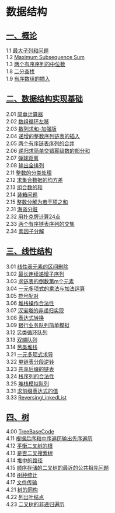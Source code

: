 # 数据结构
## [一、概论](/Base)
1.1 [最大子列和问题](/Base/1_01_BaseMaxSubSum/1_01_BaseMaxSubSum.cpp)  
1.2 [Maximum Subsequence Sum](/Base/1_02_MaxSubSum/1_02_MaxSubSum.cpp)  
1.3 [两个有序序列的中位数](/Base/1_03_MeanFor2S/1_03_MeanFor2S.cpp)  
1.8 [二分查找](/Base/1_08_BinarySearch/1_08_BinarySearch.cpp)  
1.9 [有序数组的插入](/Base/1_09_Insert/1_09_Insert.cpp)  

## [二、数据结构实现基础](/DSBase)
2.01 [简单计算器](/DSBase/2_01_简单计算器/2_01_简单计算器.cpp)  
2.02 [数组循环左移](/DSBase/2_02_数组循环左移/2_02_数组循环左移.cpp)  
2.03 [数列求和-加强版](/DSBase/2_03_数列求和加强版/2_03_数列求和加强版.cpp)  
2.04 [递增的整数序列链表的插入](/DSBase/2_04_递增的整数序列链表的插入/2_04_递增的整数序列链表的插入.cpp)  
2.05 [两个有序链表序列的合并](/DSBase/2_05_两个有序链表序列的合并/2_05_两个有序链表序列的合并.cpp)  
2.06 [递归求简单交错幂级数的部分和](/DSBase/2_06_递归求简单交错幂级数的部分和/2_06_递归求简单交错幂级数的部分和.cpp)  
2.07 [弹球距离](/DSBase/2_07_弹球距离/2_07_弹球距离.cpp)  
2.08 [输出全排列](/DSBase/2_08_输出全排列/2_08_输出全排列.cpp)  
2.11 [整数的分类处理](/DSBase/2_08_输出全排列/2_08_输出全排列.cpp)  
2.12 [求集合数据的均方差](/DSBase/2_12_求集合数据的均方差/2_12_求集合数据的均方差.cpp)   
2.13 [组合数的和](/DSBase/2_13_组合数的和/2_13_组合数的和.cpp)  
2.14 [装箱问题](/DSBase/2_14_装箱问题/2_14_装箱问题.cpp)  
2.15 [整数分解为若干项之和](/DSBase/2_15_整数分解为若干项之和/2_15_整数分解为若干项之和.cpp)  
2.31 [海盗分赃](/DSBase/2_31_海盗分赃/2_31_海盗分赃.cpp)  
2.32 [用扑克牌计算24点](/DSBase/2_32_用扑克牌计算24点/2_32_用扑克牌计算24点.cpp)  
2.33 [两个有序链表序列的交集](/DSBase/2_33_两个有序链表序列的交集/2_33_两个有序链表序列的交集.cpp)  
2.34 [素因子分解](/DSBase/2_34_素因子分解/2_34_素因子分解.cpp)  

## [三、线性结构](/Linear)
3.01 [线性表元素的区间删除](/Linear/3_01_线性表元素的区间删除/3_01_线性表元素的区间删除.cpp)  
3.02 [最长连续递增子序列](/Linear/3_02_最长连续递增子序列/3_02_最长连续递增子序列.cpp)  
3.03 [求链表的倒数第m个元素](/Linear/3_03_求链表的倒数第m个元素/3_03_求链表的倒数第m个元素.cpp)  
3.04 [一元多项式的乘法与加法运算](/Linear/3_04_一元多项式的乘法与加法运算/3_04_一元多项式的乘法与加法运算.cpp)  
3.05 [符号配对](/Linear/3_05_符号配对/3_05_符号配对.cpp)  
3.06 [堆栈操作合法性](/Linear/3_06_堆栈操作合法性/3_06_堆栈操作合法性.cpp)  
3.07 [汉诺塔的非递归实现](/Linear/3_07_汉诺塔的非递归实现/3_07_汉诺塔的非递归实现.cpp)  
3.08 [表达式转换](/Linear/3_08_表达式转换/3_08_表达式转换.cpp)  
3.09 [银行业务队列简单模拟](/Linear/3_09_银行业务队列简单模拟/3_09_银行业务队列简单模拟.cpp)  
3.12 [另类循环队列](/Linear/3_12_另类循环队列/3_12_另类循环队列.cpp)  
3.13 [双端队列](/Linear/3_13_双端队列/3_13_双端队列.cpp)  
3.14 [另类堆栈](/Linear/3_14_另类堆栈/3_14_另类堆栈.cpp)  
3.21 [一元多项式求导](/Linear/3_21_一元多项式求导/3_21_一元多项式求导.cpp)  
3.22 [单链表分段逆转](/Linear/3_22_单链表分段逆转/3_22_单链表分段逆转.cpp)  
3.23 [共享后缀的链表](/Linear/3_23_共享后缀的链表/3_23_共享后缀的链表.cpp)  
3.24 [栈序列的合法性](/Linear/3_24_出栈序列的合法性/3_24_出栈序列的合法性.cpp)  
3.25 [堆栈模拟队列](/Linear/3_25_堆栈模拟队列/3_25_堆栈模拟队列.cpp)  
3.31 [求前缀表达式的值](/Linear/3_31_求前缀表达式的值/3_31_求前缀表达式的值.cpp)  
3.33 [ReversingLinkedList](/Linear/3_33_ReversingLinkedList/3_33_ReversingLinkedList.cpp)  

## [四、树](/Tree)
4.00 [TreeBaseCode](/Tree/4_00_TreeBaseCode/4_00_TreeBaseCode.cpp)  
4.11 [根据后序和中序遍历输出先序遍历](/Tree/4_11_根据后序和中序遍历输出先序遍历/4_11_根据后序和中序遍历输出先序遍历.cpp)  
4.12 [平衡二叉树的根](/Tree/4_12_平衡二叉树的根/4_12_平衡二叉树的根.cpp)  
4.13 [是否二叉搜索树](/Tree/4_13_是否二叉搜索树/4_13_是否二叉搜索树.cpp)  
4.14 [堆中的路径](/Tree/4_14_堆中的路径/4_14_堆中的路径.cpp)  
4.15 [顺序存储的二叉树的最近的公共祖先问题](/Tree/4_15_顺序存储的二叉树的最近的公共祖先问题/4_15_顺序存储的二叉树的最近的公共祖先问题.cpp)  
4.16 [树种统计](/Tree/4_16_树种统计/4_16_树种统计.cpp)  
4.17 [文件传输](/Tree/4_17_文件传输/4_17_文件传输.cpp)  
4.21 [树的同构](/Tree/4_21_树的同构/4_21_树的同构.cpp)  
4.22 [列出叶结点](/Tree/4_22_列出叶结点/4_22_列出叶结点.cpp)  
4.23 [二叉树的非递归遍历](/Tree/4_23_二叉树的非递归遍历/4_23_二叉树的非递归遍历.cpp)  